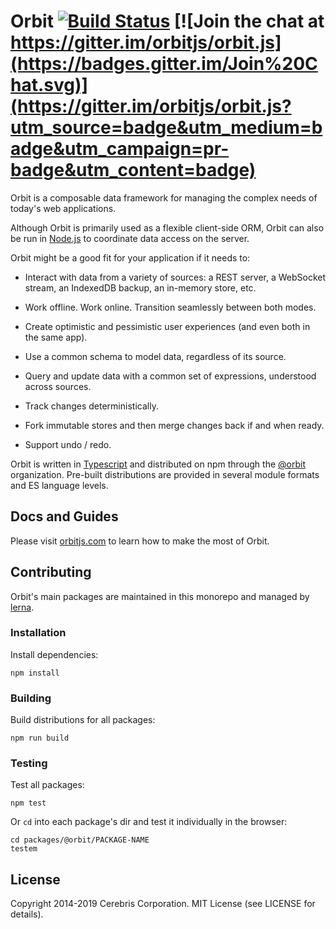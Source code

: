# Orbit [![Build Status](https://secure.travis-ci.org/orbitjs/orbit.png?branch=master)](http://travis-ci.org/orbitjs/orbit) [![Join the chat at https://gitter.im/orbitjs/orbit.js](https://badges.gitter.im/Join%20Chat.svg)](https://gitter.im/orbitjs/orbit.js?utm_source=badge&utm_medium=badge&utm_campaign=pr-badge&utm_content=badge)

Orbit is a composable data framework for managing the complex needs of today's
web applications.

Although Orbit is primarily used as a flexible client-side ORM, Orbit can also
be run in [Node.js](https://nodejs.org/) to coordinate data access on the
server.

Orbit might be a good fit for your application if it needs to:

* Interact with data from a variety of sources: a REST server, a WebSocket
stream, an IndexedDB backup, an in-memory store, etc.

* Work offline. Work online. Transition seamlessly between both modes.

* Create optimistic and pessimistic user experiences (and even both in the same
app).

* Use a common schema to model data, regardless of its source.

* Query and update data with a common set of expressions, understood across
sources.

* Track changes deterministically.

* Fork immutable stores and then merge changes back if and when ready.

* Support undo / redo.

Orbit is written in [Typescript](https://www.typescriptlang.org) and distributed
on npm through the [@orbit](https://www.npmjs.com/org/orbit) organization.
Pre-built distributions are provided in several module formats and ES language
levels.

## Docs and Guides

Please visit [orbitjs.com](https://orbitjs.com) to learn how to make the
most of Orbit.

## Contributing

Orbit's main packages are maintained in this monorepo and managed by
[lerna](https://lernajs.io).

### Installation

Install dependencies:

```
npm install
```

### Building

Build distributions for all packages:

```
npm run build
```

### Testing

Test all packages:

```
npm test
```

Or `cd` into each package's dir and test it individually in the browser:

```
cd packages/@orbit/PACKAGE-NAME
testem
```

## License

Copyright 2014-2019 Cerebris Corporation. MIT License (see LICENSE for details).
